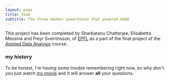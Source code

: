 ```yaml
---
layout: page
title: Team
subtitle: The three member powerhouse that powered DAAD
---
```


This project has been completed by Sharbatanu Chatterjee, Elisabetta Messina and
Freyr Sverrinsson, of [EPFL](https://www.epfl.ch) as a part of the final project
of the [Applied Data Analysis](https://www.ada.epfl.ch) course.

### my history

To be honest, I'm having some trouble remembering right now, so why don't you just watch [my movie](http://en.wikipedia.org/wiki/The_Princess_Bride_%28film%29) and it will answer **all** your questions.
